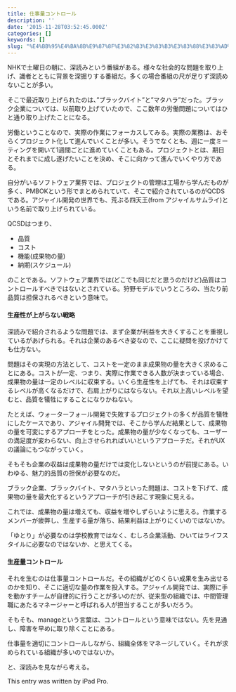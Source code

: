 ```yaml
---
title: 仕事量コントロール
description: ''
date: '2015-11-28T03:52:45.000Z'
categories: []
keywords: []
slug: "%E4%BB%95%E4%BA%8B%E9%87%8F%E3%82%B3%E3%83%B3%E3%83%88%E3%83%AD%E3%83%BC%E3%83%AB"
---
```

NHKで土曜日の朝に、深読みという番組がある。様々な社会的な問題を取り上げ、識者とともに背景を深掘りする番組だ。多くの場合番組の尺が足りず深読めないことが多い。

そこで最近取り上げられたのは、”ブラックバイト”と”マタハラ”だった。ブラック企業については、以前取り上げていたので、ここ数年の労働問題についてはひと通り取り上げたことになる。

労働ということなので、実際の作業にフォーカスしてみる。実際の業務は、おそらくプロジェクト化して進んでいくことが多い。そうでなくとも、週に一度ミーティングを開いて1週間ごとに進めていくこともある。プロジェクトとは、期日とそれまでに成し遂げたいことを決め、そこに向かって進んでいくやり方である。

自分がいるソフトウェア業界では、プロジェクトの管理は工場から学んだものが多く、PMBOKという形でまとめられていて、そこで紹介されているのがQCDSである。アジャイル開発の世界でも、荒ぶる四天王(from アジャイルサムライ)という名前で取り上げられている。

QCSDはつまり、

*   品質
*   コスト
*   機能(成果物の量)
*   納期(スケジュール)

のことである。ソフトウェア業界では(どこでも同じだと思うのだけど)品質はコントロールすべきではないとされている。狩野モデルでいうところの、当たり前品質は担保されるべきという意味で。

#### 生産性が上がらない戦略

深読みで紹介されるような問題では、まず企業が利益を大きくすることを重視しているがあげられる。それは企業のあるべき姿なので、ここに疑問を投げかけても仕方ない。

問題はその実現の方法として、コストを一定のまま成果物の量を大きく求めることにある。コストが一定、つまり、実際に作業できる人数が決まっている場合、成果物の量は一定のレベルに収束する。いくら生産性を上げても、それは収束するレベルが高くなるだけで、右肩上がりにはならない。それ以上高いレベルを望むと、品質を犠牲にすることになりかねない。

たとえば、ウォーターフォール開発で失敗するプロジェクトの多くが品質を犠牲にしたケースであり、アジャイル開発では、そこから学んだ結果として、成果物の量を可変にするアプローチをとった。成果物の量が少なくなっても、ユーザーの満足度が変わらない、向上させられればいいというアプローチだ。それがUXの議論にもつながっていく。

そもそも企業の収益は成果物の量だけでは変化しないというのが前提にある。いわゆる、魅力的品質の担保が必要なのだ。

ブラック企業、ブラックバイト、マタハラといった問題は、コストを下げて、成果物の量を最大化するというアプローチが引き起こす現象に見える。

これでは、成果物の量は増えても、収益を増やしずらいように思える。作業するメンバーが疲弊し、生産する量が落ち、結果利益は上がりにくいのではないか。

「ゆとり」が必要なのは学校教育ではなく、むしろ企業活動、ひいてはライフスタイルに必要なのではないか、と思えてくる。

#### 生産量コントロール

それを生むのは仕事量コントロールだ。その組織がどのくらい成果を生み出せるのかを知り、そこに適切な量の作業を投入する。アジャイル開発では、実際に手を動かすチームが自律的に行うことが多いのだが、従来型の組織では、中間管理職にあたるマネージャーと呼ばれる人が担当することが多いだろう。

そもそも、manageという言葉は、コントロールという意味ではない。先を見通し、障害を早めに取り除くことにある。

仕事量を適切にコントロールしながら、組織全体をマネージしていく。それが求められている組織が多いのではないか。

と、深読みを見ながら考える。

This entry was written by iPad Pro.